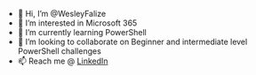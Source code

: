 - 👋 Hi, I’m @WesleyFalize
- 👀 I’m interested in Microsoft 365
- 🌱 I’m currently learning PowerShell
- 💞️ I’m looking to collaborate on Beginner and intermediate level PowerShell challenges
- 📫 Reach me @  [LinkedIn](https://www.linkedin.com/in/wesleyfalize/)

<!---
WesleyFalize/WesleyFalize is a ✨ special ✨ repository because its `README.md` (this file) appears on your GitHub profile.
You can click the Preview link to take a look at your changes.
--->
